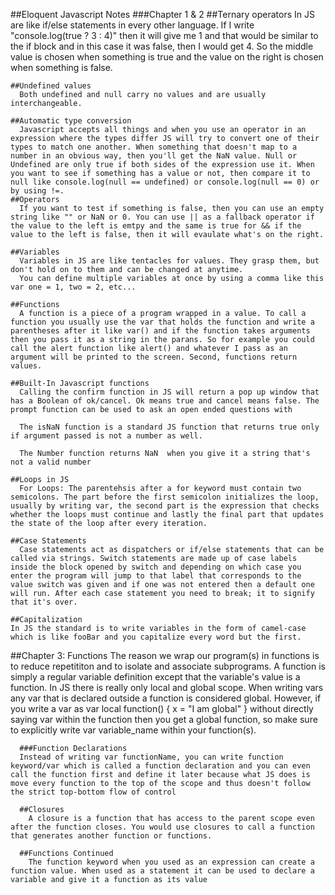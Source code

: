 ##Eloquent Javascript Notes
  ###Chapter 1 & 2 
    ##Ternary operators 
    In JS are like if/else statements in every other language. If I write "console.log(true ? 3 : 4)" then it will give me 1 and that would be similar to the if block and in this case it was false, then I would get 4. So the middle value is chosen when something is true and the value on the right is chosen when something is false.

    ##Undefined values
      Both undefined and null carry no values and are usually interchangeable.

    ##Automatic type conversion
      Javascript accepts all things and when you use an operator in an expression where the types differ JS will try to convert one of their types to match one another. When something that doesn't map to a number in an obvious way, then you'll get the NaN value. Null or Undefined are only true if both sides of the expression use it. When you want to see if something has a value or not, then compare it to null like console.log(null == undefined) or console.log(null == 0) or by using !=. 
    ##Operators 
      If you want to test if something is false, then you can use an empty string like "" or NaN or 0. You can use || as a fallback operator if the value to the left is emtpy and the same is true for && if the value to the left is false, then it will evaulate what's on the right.

    ##Variables 
      Variables in JS are like tentacles for values. They grasp them, but don't hold on to them and can be changed at anytime. 
      You can define multiple variables at once by using a comma like this var one = 1, two = 2, etc...

    ##Functions 
      A function is a piece of a program wrapped in a value. To call a function you usually use the var that holds the function and write a parentheses after it like var() and if the function takes arguments then you pass it as a string in the parans. So for example you could call the alert function like alert() and whatever I pass as an argument will be printed to the screen. Second, functions return values. 

    ##Built-In Javascript functions
      Calling the confirm function in JS will return a pop up window that has a Boolean of ok/cancel. Ok means true and cancel means false. The prompt function can be used to ask an open ended questions with 

      The isNaN function is a standard JS function that returns true only if argument passed is not a number as well.

      The Number function returns NaN  when you give it a string that's not a valid number 

    ##Loops in JS   
      For Loops: The parentehsis after a for keyword must contain two semicolons. The part before the first semicolon initializes the loop, usually by writing var, the second part is the expression that checks whether the loops must continue and lastly the final part that updates the state of the loop after every iteration.    

    ##Case Statements 
      Case statements act as dispatchers or if/else statements that can be called via strings. Switch statements are made up of case labels inside the block opened by switch and depending on which case you enter the program will jump to that label that corresponds to the value switch was given and if one was not entered then a default one will run. After each case statement you need to break; it to signify that it's over. 

    ##Capitalization 
    In JS the standard is to write variables in the form of camel-case which is like fooBar and you capitalize every word but the first. 

  ##Chapter 3: Functions 
      The reason we wrap our program(s) in functions is to reduce repetititon and to isolate and associate subprograms. A function is simply a regular variable definition except that the variable's value is a function.
      In JS there is really only local and global scope. When writing vars any var that is declared outside a function is considered global. However, if you write a var as 
        var local function() {
          x = "I am global"
        } 
      without directly saying var within the function then you get a global function, so make sure to explicitly write var variable_name within your function(s).

      ###Function Declarations
      Instead of writing var functionName, you can write function keyword/var which is called a function declaration and you can even call the function first and define it later because what JS does is move every function to the top of the scope and thus doesn't follow the strict top-bottom flow of control

      ##Closures 
        A closure is a function that has access to the parent scope even after the function closes. You would use closures to call a function that generates another function or functions. 

      ##Functions Continued
        The function keyword when you used as an expression can create a function value. When used as a statement it can be used to declare a variable and give it a function as its value